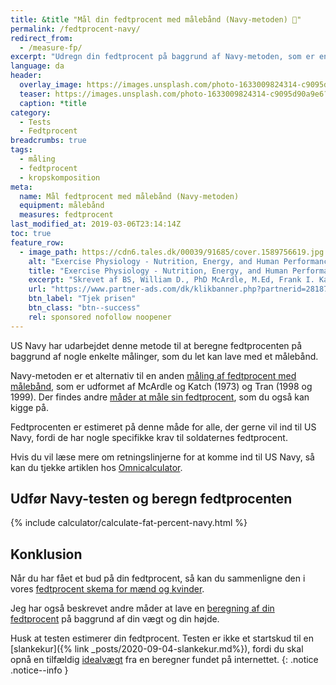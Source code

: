```yaml
---
title: &title "Mål din fedtprocent med målebånd (Navy-metoden) 📏"
permalink: /fedtprocent-navy/
redirect_from:
  - /measure-fp/
excerpt: "Udregn din fedtprocent på baggrund af Navy-metoden, som er enkelte kropsmålinger, der kan laves med et målebånd."
language: da
header:
  overlay_image: https://images.unsplash.com/photo-1633009824314-c9095d90a9e6?&ixlib=rb-4.0.3&ixid=M3wxMjA3fDB8MHxwaG90by1wYWdlfHx8fGVufDB8fHx8fA%3D%3D&fit=crop&h=630&w=1200&q=60
  teaser: https://images.unsplash.com/photo-1633009824314-c9095d90a9e6?&ixlib=rb-4.0.3&ixid=M3wxMjA3fDB8MHxwaG90by1wYWdlfHx8fGVufDB8fHx8fA%3D%3D&fit=crop&h=300&w=400&q=10
  caption: *title
category:
  - Tests
  - Fedtprocent
breadcrumbs: true
tags:
  - måling
  - fedtprocent
  - kropskomposition
meta:
  name: Mål fedtprocent med målebånd (Navy-metoden)
  equipment: målebånd
  measures: fedtprocent
last_modified_at: 2019-03-06T23:14:14Z
toc: true
feature_row:
  - image_path: https://cdn6.tales.dk/00039/91685/cover.1589756619.jpg
    alt: "Exercise Physiology - Nutrition, Energy, and Human Performance"
    title: "Exercise Physiology - Nutrition, Energy, and Human Performance"
    excerpt: "Skrevet af BS, William D., PhD McArdle, M.Ed, Frank I. Katch, Victor L. Katch."
    url: "https://www.partner-ads.com/dk/klikbanner.php?partnerid=28187&bannerid=57950&htmlurl=https://www.saxo.com/dk/exercise-physiology-nutrition-energy-and-human-performance_bog_9781975217303"
    btn_label: "Tjek prisen"
    btn_class: "btn--success"
    rel: sponsored nofollow noopener
---
```


US Navy har udarbejdet denne metode til at beregne fedtprocenten på baggrund af nogle enkelte målinger, som du let kan lave med et målebånd.

Navy-metoden er et alternativ til en anden [måling af fedtprocent med målebånd](/fedtprocent-maalebaand/), som er udformet af McArdle og Katch (1973) og Tran (1998 og 1999).
Der findes andre [måder at måle sin fedtprocent](/maal-fedtprocent/), som du også kan kigge på.

Fedtprocenten er estimeret på denne måde for alle, der gerne vil ind til US Navy, fordi de har nogle specifikke krav til soldaternes fedtprocent.

Hvis du vil læse mere om retningslinjerne for at komme ind til US Navy, så kan du tjekke artiklen hos [Omnicalculator](https://www.omnicalculator.com/health/navy-body-fat).

## Udfør Navy-testen og beregn fedtprocenten

{% include calculator/calculate-fat-percent-navy.html %}

## Konklusion

Når du har fået et bud på din fedtprocent, så kan du sammenligne den i vores [fedtprocent skema for mænd og kvinder](/fedtprocent-normer/).

Jeg har også beskrevet andre måder at lave en [beregning af din fedtprocent](/artikel/udregning-af-fedtprocent/) på baggrund af din vægt og din højde.

Husk at testen estimerer din fedtprocent. Testen er ikke et startskud til en [slankekur]({% link _posts/2020-09-04-slankekur.md%}), fordi du skal opnå en tilfældig [idealvægt](/idealvaegt/) fra en beregner fundet på internettet.
{: .notice .notice--info }
